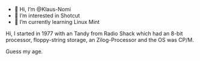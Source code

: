 - 👋 Hi, I’m @Klaus-Nomi
- 👀 I’m interested in Shotcut
- 🌱 I’m currently learning Linux Mint

Hi, I started in 1977 with an Tandy 
from Radio Shack which had an 8-bit 
processor, floppy-string storage, an
Zilog-Processor and the OS was CP/M.

Guess my age.
